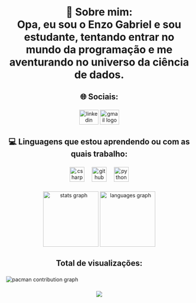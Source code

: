 <h1 align="center">💫 Sobre mim:<br>Opa, eu sou o Enzo Gabriel e sou estudante, tentando entrar no mundo da programação e me aventurando no universo da ciência de dados.</h1>

###

<p align="left"></p>

###

<h2 align="center">🌐 Sociais:</h2>

###

<div align="center">
  <img src="https://raw.githubusercontent.com/maurodesouza/profile-readme-generator/master/src/assets/icons/social/linkedin/default.svg" width="52" height="40" alt="linkedin logo"  />
  <a href="https://mail.google.com/mail/u/0/#inbox" target="_blank">
    <img src="https://raw.githubusercontent.com/maurodesouza/profile-readme-generator/master/src/assets/icons/social/gmail/default.svg" width="52" height="40" alt="gmail logo"  />
  </a>
</div>

###

<p align="left"></p>

###

<h2 align="center">💻 Linguagens que estou aprendendo ou com as quais trabalho:</h2>

###

<div align="center">
  <img src="https://cdn.jsdelivr.net/gh/devicons/devicon/icons/csharp/csharp-line.svg" height="40" alt="csharp logo"  />
  <img width="12" />
  <img src="https://cdn.jsdelivr.net/gh/devicons/devicon/icons/github/github-original.svg" height="40" alt="github logo"  />
  <img width="12" />
  <img src="https://cdn.jsdelivr.net/gh/devicons/devicon/icons/python/python-original.svg" height="40" alt="python logo"  />
</div>

###

<p align="left"></p>

###

<div align="center">
  <img src="https://github-readme-stats.vercel.app/api?username=EnzoBond&hide_title=false&hide_rank=false&show_icons=true&include_all_commits=true&count_private=true&disable_animations=false&theme=dracula&locale=en&hide_border=false&order=1" height="150" alt="stats graph"  />
  <img src="https://github-readme-stats.vercel.app/api/top-langs?username=EnzoBond&locale=en&hide_title=false&layout=compact&card_width=320&langs_count=5&theme=dracula&hide_border=false&order=2" height="150" alt="languages graph"  />
</div>

###

<p align="left"></p>

###

<h2 align="center">Total de visualizações:</h2>

###

<picture>
  <source media="(prefers-color-scheme: dark)" srcset="https://raw.githubusercontent.com/EnzoBond/EnzoBond/output/pacman-contribution-graph-dark.svg">
  <source media="(prefers-color-scheme: light)" srcset="https://raw.githubusercontent.com/EnzoBond/EnzoBond/output/pacman-contribution-graph.svg">
  <img alt="pacman contribution graph" src="https://raw.githubusercontent.com/EnzoBond/EnzoBond/output/pacman-contribution-graph.svg">
</picture>

###

<div align="center">
  <img src="https://profile-counter.glitch.me/EnzoBond/count.svg?"  />
</div>

###
